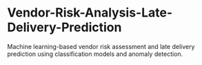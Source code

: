 # Vendor-Risk-Analysis-Late-Delivery-Prediction
Machine learning-based vendor risk assessment and late delivery prediction using classification models and anomaly detection.

